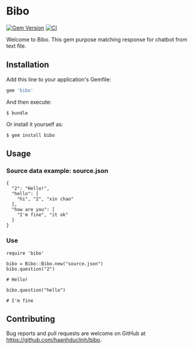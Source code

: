 # Bibo
[![Gem Version](https://badge.fury.io/rb/bibo.svg)](https://badge.fury.io/rb/bibo) [![CI](https://travis-ci.org/haanhduclinh/bibo.svg?branch=master)](https://travis-ci.org/haanhduclinh/bibo) 

Welcome to Bibo. This gem purpose matching response for chatbot from text file.

## Installation

Add this line to your application's Gemfile:

```ruby
gem 'bibo'
```

And then execute:

    $ bundle

Or install it yourself as:

    $ gem install bibo

## Usage

### Source data example: source.json

```
{
  "2": "Hello!",
  "hello": [
    "hi", "2", "xin chao"
  ],
  "how are you": [
    "I'm fine", "it ok"
  ]
}

```
### Use

```
require 'bibo'

bibo = Bibo::Bibo.new("source.json")
bibo.question("2")

# Hello!

bibo.question("hello")

# I'm fine

```

## Contributing

Bug reports and pull requests are welcome on GitHub at https://github.com/haanhduclinh/bibo.
